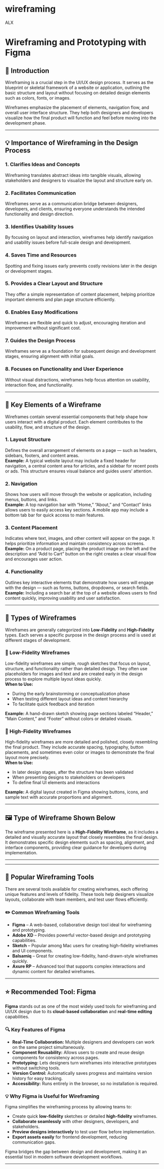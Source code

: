 # wireframing
ALX

# Wireframing and Prototyping with Figma

## 🧭 Introduction
Wireframing is a crucial step in the UI/UX design process. It serves as the blueprint or skeletal framework of a website or application, outlining the basic structure and layout without focusing on detailed design elements such as colors, fonts, or images. 

Wireframes emphasize the placement of elements, navigation flow, and overall user interface structure. They help both designers and developers visualize how the final product will function and feel before moving into the development phase.

---

## 💡 Importance of Wireframing in the Design Process

### 1. Clarifies Ideas and Concepts
Wireframing translates abstract ideas into tangible visuals, allowing stakeholders and designers to visualize the layout and structure early on.

### 2. Facilitates Communication
Wireframes serve as a communication bridge between designers, developers, and clients, ensuring everyone understands the intended functionality and design direction.

### 3. Identifies Usability Issues
By focusing on layout and interaction, wireframes help identify navigation and usability issues before full-scale design and development.

### 4. Saves Time and Resources
Spotting and fixing issues early prevents costly revisions later in the design or development stages.

### 5. Provides a Clear Layout and Structure
They offer a simple representation of content placement, helping prioritize important elements and plan page structure efficiently.

### 6. Enables Easy Modifications
Wireframes are flexible and quick to adjust, encouraging iteration and improvement without significant cost.

### 7. Guides the Design Process
Wireframes serve as a foundation for subsequent design and development stages, ensuring alignment with initial goals.

### 8. Focuses on Functionality and User Experience
Without visual distractions, wireframes help focus attention on usability, interaction flow, and functionality.

---

## 🧩 Key Elements of a Wireframe
Wireframes contain several essential components that help shape how users interact with a digital product. Each element contributes to the usability, flow, and structure of the design.

### 1. **Layout Structure**
Defines the overall arrangement of elements on a page — such as headers, sidebars, footers, and content areas.  
**Example:** A typical website layout may include a fixed header for navigation, a central content area for articles, and a sidebar for recent posts or ads. This structure ensures visual balance and guides users’ attention.

### 2. **Navigation**
Shows how users will move through the website or application, including menus, buttons, and links.  
**Example:** A top navigation bar with “Home,” “About,” and “Contact” links allows users to easily access key sections. A mobile app may include a bottom tab bar for quick access to main features.

### 3. **Content Placement**
Indicates where text, images, and other content will appear on the page. It helps prioritize information and maintain consistency across screens.  
**Example:** On a product page, placing the product image on the left and the description and “Add to Cart” button on the right creates a clear visual flow and encourages user action.

### 4. **Functionality**
Outlines key interactive elements that demonstrate how users will engage with the design — such as forms, buttons, dropdowns, or search fields.  
**Example:** Including a search bar at the top of a website allows users to find content quickly, improving usability and user satisfaction.

---

## 🎨 Types of Wireframes
Wireframes are generally categorized into **Low-Fidelity** and **High-Fidelity** types. Each serves a specific purpose in the design process and is used at different stages of development.

### 🧱 Low-Fidelity Wireframes
Low-fidelity wireframes are simple, rough sketches that focus on layout, structure, and functionality rather than detailed design. They often use placeholders for images and text and are created early in the design process to explore multiple layout ideas quickly.  
**When to Use:**  
- During the early brainstorming or conceptualization phase  
- When testing different layout ideas and content hierarchy  
- To facilitate quick feedback and iteration  

**Example:** A hand-drawn sketch showing page sections labeled “Header,” “Main Content,” and “Footer” without colors or detailed visuals.

### 🧩 High-Fidelity Wireframes
High-fidelity wireframes are more detailed and polished, closely resembling the final product. They include accurate spacing, typography, button placements, and sometimes even color or images to demonstrate the final layout more precisely.  
**When to Use:**  
- In later design stages, after the structure has been validated  
- When presenting designs to stakeholders or developers  
- To define final UI elements and interactions  

**Example:** A digital layout created in Figma showing buttons, icons, and sample text with accurate proportions and alignment.

---

## 🖼️ Type of Wireframe Shown Below
The wireframe presented here is a **High-Fidelity Wireframe**, as it includes a detailed and visually accurate layout that closely resembles the final design.  
It demonstrates specific design elements such as spacing, alignment, and interface components, providing clear guidance for developers during implementation.

---

---

## 🧠 Popular Wireframing Tools
There are several tools available for creating wireframes, each offering unique features and levels of fidelity. These tools help designers visualize layouts, collaborate with team members, and test user flows efficiently.

### ✏️ Common Wireframing Tools
- **Figma** – A web-based, collaborative design tool ideal for wireframing and prototyping.  
- **Adobe XD** – Provides powerful vector-based design and prototyping capabilities.  
- **Sketch** – Popular among Mac users for creating high-fidelity wireframes and UI components.  
- **Balsamiq** – Great for creating low-fidelity, hand-drawn-style wireframes quickly.  
- **Axure RP** – Advanced tool that supports complex interactions and dynamic content for detailed wireframes.  

---

## ⭐ Recommended Tool: Figma
**Figma** stands out as one of the most widely used tools for wireframing and UI/UX design due to its **cloud-based collaboration** and **real-time editing** capabilities.

### 🔍 Key Features of Figma
- **Real-Time Collaboration:** Multiple designers and developers can work on the same project simultaneously.  
- **Component Reusability:** Allows users to create and reuse design components for consistency across pages.  
- **Prototyping:** Lets designers turn wireframes into interactive prototypes without switching tools.  
- **Version Control:** Automatically saves progress and maintains version history for easy tracking.  
- **Accessibility:** Runs entirely in the browser, so no installation is required.

### 💡 Why Figma is Useful for Wireframing
Figma simplifies the wireframing process by allowing teams to:
- Create quick **low-fidelity** sketches or detailed **high-fidelity** wireframes.  
- **Collaborate seamlessly** with other designers, developers, and stakeholders.  
- **Preview designs interactively** to test user flow before implementation.  
- **Export assets easily** for frontend development, reducing communication gaps.

Figma bridges the gap between design and development, making it an essential tool in modern software development workflows.

---